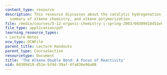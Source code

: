 ```yaml
---
content_type: resource
description: This resource discusses about the catalytic hydrogenation of Alkenes,
  summary of alkene chemistry, and alkene polymerization.
file: /media/courses/5-12-organic-chemistry-i-spring-2003/60309d18d51ebf4d39af4fa836e96a08_10.pdf
file_type: application/pdf
learning_resource_types:
- Lecture Notes
ocw_type: OCWFile
parent_title: Lecture Handouts
parent_type: CourseSection
resourcetype: Document
title: 'The Alkene Double Bond: A Focus of Reactivity'
uid: 60309d18-d51e-bf4d-39af-4fa836e96a08
---
```

